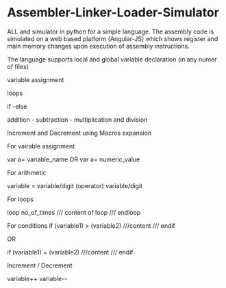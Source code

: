 # Assembler-Linker-Loader-Simulator
ALL and simulator in python for a simple language. The assembly code is simulated on a web based platform (Angular-JS) which shows register and main memory changes upon execution of assembly instructions.

The language supports local and global variable declaration (in any numer of files)

variable assignment

loops

if -else

addition - subtraction - multiplication and division

Increment and Decrement using Macros expansion


For vairable assignment 

var a= variable_name
OR var a= numeric_value

For arithmetic

variable = variable/digit (operator) variable/digit

For loops

loop no_of_times
/// content
    of 
    loop
///
endloop

For conditions
if (variable1) > (variable2)
///content
///
endif

OR

if (variable1) = (variable2)
///content
///
endif

Increment / Decrement

variable++
variable--
